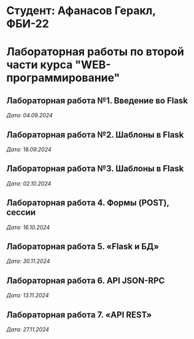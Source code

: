 # Студент: Афанасов Геракл, ФБИ-22

# Лабораторная работы по второй части курса "WEB-программирование"

## Лабораторная работа №1. Введение во Flask

*Дата: 04.09.2024*

## Лабораторная работа №2. Шаблоны в Flask

*Дата: 18.09.2024*


## Лабораторная работа №3. Шаблоны в Flask

*Дата: 02.10.2024*

## Лабораторная работа 4. Формы (POST), сессии

*Дата: 16.10.2024*

## Лабораторная работа 5. «Flask и БД»

*Дата: 30.11.2024*

## Лабораторная работа 6. API JSON-RPC

*Дата: 13.11.2024*

## Лабораторная работа 7. «API REST»

*Дата: 27.11.2024*